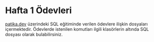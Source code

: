 # Hafta 1 Ödevleri

[patika.dev](https://app.patika.dev/moduller/sql) üzerindeki SQL eğitiminde verilen ödevlere ilişkin dosyaları içermektedir. Ödevlerde istenilen komutları ilgili klasörlerin altında SQL dosyası olarak bulabilirsiniz.

